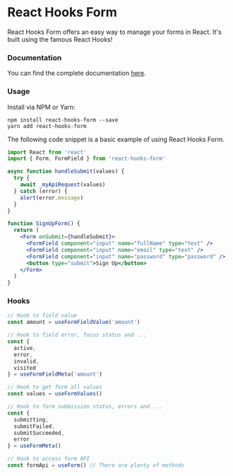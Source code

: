 # React Hooks Form

React Hooks Form offers an easy way to manage your forms in React.
It's built using the famous React Hooks!


### Documentation

You can find the complete documentation [here](https://ilxanlar.github.io/react-hooks-form).


### Usage

Install via NPM or Yarn:

```
npm install react-hooks-form --save
yarn add react-hooks-form
```


The following code snippet is a basic example of using React Hooks Form.

```jsx harmony
import React from 'react'
import { Form, FormField } from 'react-hooks-form'

async function handleSubmit(values) {
  try {
    await _myApiRequest(values)
  } catch (error) {
    alert(error.message)
  }
}

function SignUpForm() {
  return (
    <Form onSubmit={handleSubmit}>
      <FormField component="input" name="fullName" type="text" />
      <FormField component="input" name="email" type="text" />
      <FormField component="input" name="password" type="password" />
      <button type="submit">Sign Up</button>
    </Form>
  )
}
```


### Hooks

```js
// Hook to field value
const amount = useFormFieldValue('amount')

// Hook to field error, focus status and ...
const {
  active,
  error,
  invalid,
  visited
} = useFormFieldMeta('amount')

// Hook to get form all values
const values = useFormValues()

// Hook to form submission status, errors and ...
const {
  submitting,
  submitFailed,
  submitSucceeded,
  error
} = useFormMeta()

// Hook to access form API
const formApi = useForm() // There are plenty of methods
```
